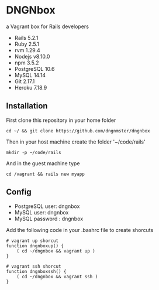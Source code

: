 # DNGNbox
a Vagrant box for Rails developers
- Rails 5.2.1
- Ruby 2.5.1
- rvm 1.29.4
- Nodejs v8.10.0
- npm 3.5.2
- PostgreSQL 10.6
- MySQL 14.14
- Git 2.17.1
- Heroku 7.18.9

## Installation
First clone this repository in your home folder
~~~~
cd ~/ && git clone https://github.com/dngnmster/dngnbox
~~~~
Then in your host machine create the folder '~/code/rails' 
~~~~
mkdir -p ~/code/rails
~~~~
And in the guest machine type 
~~~~
cd /vagrant && rails new myapp
~~~~

## Config
- PostgreSQL user: dngnbox
- MySQL user: dngnbox
- MySQL password : dngnbox

Add the following code in your .bashrc file to create shorcuts
~~~~
# vagrant up shorcut
function dngnboxup() {
    ( cd ~/dngnbox && vagrant up )
}

# vagrant ssh shorcut
function dngnboxssh() {
	( cd ~/dngnbox && vagrant ssh )
}
~~~~
